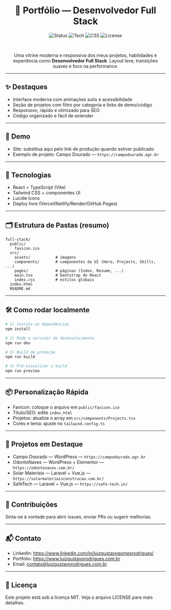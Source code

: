 <div align="center">

# 🚀 Portfólio — Desenvolvedor Full Stack

![Status](https://img.shields.io/badge/status-ativo-brightgreen?style=for-the-badge)
![Tech](https://img.shields.io/badge/stack-React%20%2B%20TypeScript%20%2B%20Vite-0ea5e9?style=for-the-badge)
![CSS](https://img.shields.io/badge/UI-Tailwind%20CSS-38bdf8?style=for-the-badge)
![License](https://img.shields.io/badge/license-MIT-818cf8?style=for-the-badge)

<br/>

Uma vitrine moderna e responsiva dos meus projetos, habilidades e experiência como **Desenvolvedor Full Stack**. Layout leve, transições suaves e foco na performance.

</div>

---

## ✨ Destaques
- Interface moderna com animações sutis e acessibilidade
- Seção de projetos com filtro por categoria e links de demo/código
- Responsivo, rápido e otimizado para SEO
- Código organizado e fácil de extender

---

## 🔗 Demo
- Site: substitua aqui pelo link de produção quando estiver publicado
- Exemplo de projeto: Campo Dourado — `https://campodourado.agr.br`

---

## 🧩 Tecnologias
- React + TypeScript (Vite)
- Tailwind CSS + componentes UI
- Lucide Icons
- Deploy livre (Vercel/Netlify/Render/GitHub Pages)

---

## 🗂️ Estrutura de Pastas (resumo)
```text
full-stack/
  public/
    favicon.ico
  src/
    assets/           # imagens
    components/       # componentes da UI (Hero, Projects, Skills, ...)
    pages/            # páginas (Index, Resume, ...)
    main.tsx          # bootstrap do React
    index.css         # estilos globais
  index.html
  README.md
```

---

## 🛠️ Como rodar localmente
```bash
# 1) Instale as dependências
npm install

# 2) Rode o servidor de desenvolvimento
npm run dev

# 3) Build de produção
npm run build

# 4) Pré-visualizar o build
npm run preview
```

---

## 📦 Personalização Rápida
- Favicon: coloque o arquivo em `public/favicon.ico`
- Título/SEO: edite `index.html`
- Projetos: atualize o array em `src/components/Projects.tsx`
- Cores e tema: ajuste no `tailwind.config.ts`

---

## 💼 Projetos em Destaque
- Campo Dourado — WordPress — `https://campodourado.agr.br`
- OdontoNaves — WordPress + Elementor — `https://odontonaves.com.br/`
- Solar Materiais — Laravel + Vue.js — `https://solarmateriaisconstrucao.com.br/`
- SafeTech — Laravel + Vue.js — `https://safe-tech.in/`

---

## 🤝 Contribuições
Sinta-se à vontade para abrir issues, enviar PRs ou sugerir melhorias.

---

## 📬 Contato
- LinkedIn: https://www.linkedin.com/in/luizgustavogomesrodrigues/
- Portfólio: https://www.luizgustavorodrigues.com.br
- Email: contato@luizgustavorodrigues.com.br

---

## 📄 Licença
Este projeto está sob a licença MIT. Veja o arquivo LICENSE para mais detalhes.

